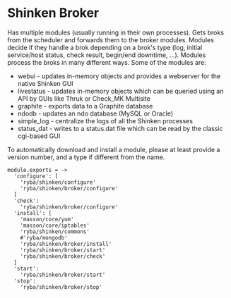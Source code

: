 
# Shinken Broker

Has multiple modules (usually running in their own processes). Gets broks from
the scheduler and forwards them to the broker modules.
Modules decide if they handle a brok depending on a brok's type
(log, initial service/host status, check result, begin/end downtime, ...).
Modules process the broks in many different ways.
Some of the modules are:

* webui - updates in-memory objects and provides a webserver for the native Shinken GUI
* livestatus - updates in-memory objects which can be queried using an API by GUIs like Thruk or Check_MK Multisite
* graphite - exports data to a Graphite database
* ndodb - updates an ndo database (MySQL or Oracle)
* simple_log - centralize the logs of all the Shinken processes
* status_dat - writes to a status.dat file which can be read by the classic cgi-based GUI

To automatically download and install a module, please at least provide a version number,
and a type if different from the name.

    module.exports = ->
      'configure': [
        'ryba/shinken/configure'
        'ryba/shinken/broker/configure'
      ]
      'check':
        'ryba/shinken/broker/configure'
      'install': [
        'masson/core/yum'
        'masson/core/iptables'
        'ryba/shinken/commons'
        #'ryba/mongodb'
        'ryba/shinken/broker/install'
        'ryba/shinken/broker/start'
        'ryba/shinken/broker/check'
      ]
      'start':
        'ryba/shinken/broker/start'
      'stop':
        'ryba/shinken/broker/stop'
